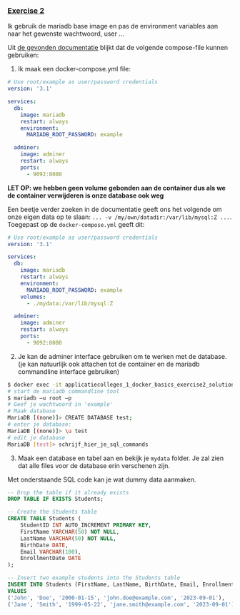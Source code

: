 ### [Exercise 2](https://kuleuven-diepenbeek.github.io/cloud-course/applicatiecolleges/docker_basics/#exercise-2)

Ik gebruik de mariadb base image en pas de environment variables aan naar het gewenste wachtwoord, user ...

Uit [de gevonden documentatie](https://hub.docker.com/_/mariadb) blijkt dat de volgende compose-file kunnen gebruiken:

1. Ik maak een docker-compose.yml file:
```yml
# Use root/example as user/password credentials
version: '3.1'

services:
  db:
    image: mariadb
    restart: always
    environment:
      MARIADB_ROOT_PASSWORD: example

  adminer:
    image: adminer
    restart: always
    ports:
      - 9092:8080
```

**LET OP: we hebben geen volume gebonden aan de container dus als we de container verwijderen is onze database ook weg**

Een beetje verder zoeken in de documentatie geeft ons het volgende om onze eigen data op te slaan: `... -v /my/own/datadir:/var/lib/mysql:Z ...`. Toegepast op de `docker-compose.yml` geeft dit: 

```yml
# Use root/example as user/password credentials
version: '3.1'

services:
  db:
    image: mariadb
    restart: always
    environment:
      MARIADB_ROOT_PASSWORD: example
    volumes:
      - ./mydata:/var/lib/mysql:Z

  adminer:
    image: adminer
    restart: always
    ports:
      - 9092:8080
```

2. Je kan de adminer interface gebruiken om te werken met de database. (je kan natuurlijk ook attachen tot de container en de mariadb commandline interface gebruiken) 
```bash
$ docker exec -it applicatiecolleges_1_docker_basics_exercise2_solution-db-1 bash
# start de mariadb commandline tool
$ mariadb –u root –p
# Geef je wachtwoord in 'example'
# Maak database
MariaDB [(none)]> CREATE DATABASE test;
# enter je database: 
MariaDB [(none)]> \u test
# edit je database
MariaDB [test]> schrijf_hier_je_sql_commands
```

3. Maak een database en tabel aan en bekijk je `mydata` folder. Je zal zien dat alle files voor de database erin verschenen zijn.

Met onderstaande SQL code kan je wat dummy data aanmaken.
```sql
-- Drop the table if it already exists
DROP TABLE IF EXISTS Students;

-- Create the Students table
CREATE TABLE Students (
    StudentID INT AUTO_INCREMENT PRIMARY KEY,
    FirstName VARCHAR(50) NOT NULL,
    LastName VARCHAR(50) NOT NULL,
    BirthDate DATE,
    Email VARCHAR(100),
    EnrollmentDate DATE
);

-- Insert two example students into the Students table
INSERT INTO Students (FirstName, LastName, BirthDate, Email, EnrollmentDate)
VALUES
('John', 'Doe', '2000-01-15', 'john.doe@example.com', '2023-09-01'),
('Jane', 'Smith', '1999-05-22', 'jane.smith@example.com', '2023-09-01');
```
 
